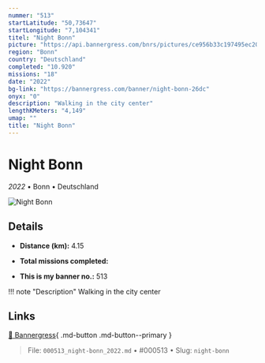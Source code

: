 ```yaml
---
nummer: "513"
startLatitude: "50,73647"
startLongitude: "7,104341"
titel: "Night Bonn"
picture: "https://api.bannergress.com/bnrs/pictures/ce956b33c197495ec20d63fdf9718715"
region: "Bonn"
country: "Deutschland"
completed: "10.920"
missions: "18"
date: "2022"
bg-link: "https://bannergress.com/banner/night-bonn-26dc"
onyx: "0"
description: "Walking in the city center"
lengthKMeters: "4,149"
umap: ""
title: "Night Bonn"
---
```

# Night Bonn

*2022* • Bonn • Deutschland

![Night Bonn](https://api.bannergress.com/bnrs/pictures/ce956b33c197495ec20d63fdf9718715)

## Details
- **Distance (km):** 4.15

- **Total missions completed:** 
- **This is my banner no.:** 513


!!! note "Description"
    Walking in the city center



## Links
[🔗 Bannergress](https://bannergress.com/banner/night-bonn-26dc){ .md-button .md-button--primary }



> File: `000513_night-bonn_2022.md` • #000513 • Slug: `night-bonn`
